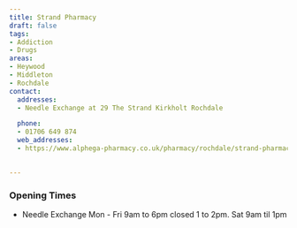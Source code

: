 ```yaml
---
title: Strand Pharmacy
draft: false
tags:
- Addiction
- Drugs
areas:
- Heywood
- Middleton
- Rochdale
contact:
  addresses:
  - Needle Exchange at 29 The Strand Kirkholt Rochdale

  phone:
  - 01706 649 874
  web_addresses:
  - https://www.alphega-pharmacy.co.uk/pharmacy/rochdale/strand-pharmacy 
  

---
```


### Opening Times
* Needle Exchange Mon - Fri 9am to 6pm closed 1 to 2pm. Sat 9am til 1pm
